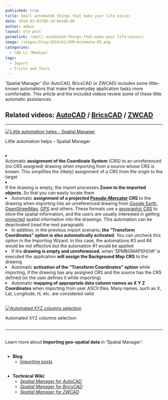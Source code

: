```yaml
---
published: true
title: Small automated things that make your life easier
date: 2018-03-01T06:19:04+00:00
author: admin
layout: old-post
permalink: /small-automated-things-that-make-your-life-easier/
image: /images/blog/2018/02/SPM-Automate-85.png
categories:
  - CAD L2 (Medium)
tags:
  - Import
  - Tricks and Tools
---
```

<p>
  &#8216;Spatial Manager&#8217; (for AutoCAD, BricsCAD or ZWCAD) includes some little-known automations that make the everyday application tasks more comfortable. This article and the included videos review some of these little automatic assistances
</p>

<p>
  <!--more-->
</p>

<h2>
  Related videos: <span><a href="https://youtu.be/oSKPE9yezi0?rel=0" target="_blank" rel="nofollow"><span>AutoCAD</span></a> </span>/ <span><a href="https://youtu.be/n0x1CF7tXQY?rel=0" target="_blank" rel="nofollow"><span>BricsCAD</span></a> </span>/ <span><a href="https://youtu.be/wTbDU-xcc6c?rel=0" target="_blank" rel="nofollow"><span>ZWCAD</span></a></span>
</h2>

* * *

<div>
  <a href="/images/blog/2018/02/Little-automation-helps-Spatial-Manager.png" target="_blank" rel="nofollow"><img src="/images/blog/2018/02/Little-automation-helps-Spatial-Manager-1024x535.png" alt="Little automation helps - Spatial Manager" width="625" height="327" srcset="/images/blog/2018/02/Little-automation-helps-Spatial-Manager-1024x535.png 1024w, /images/blog/2018/02/Little-automation-helps-Spatial-Manager-300x157.png 300w, /images/blog/2018/02/Little-automation-helps-Spatial-Manager-768x401.png 768w, /images/blog/2018/02/Little-automation-helps-Spatial-Manager-624x326.png 624w, /images/blog/2018/02/Little-automation-helps-Spatial-Manager.png 1280w" sizes="(max-width: 625px) 100vw, 625px" /></a>
  
  <p>
    Little automation helps &#8211; Spatial Manager
  </p>
</div>

<h2>
</h2>

<li>
  <div>
    Automatic<strong> assignment of the Coordinate System</strong> (CRS) to an unreferenced (no CRS assigned) drawing when importing from a source whose CRS is known. This simplifies the (likely) assignment of a CRS from the origin to the target
  </div>
</li>

<li>
  <div>
    If the drawing is empty, the import processes <strong>Zoom to the imported objects. </strong>So that you can easily locate them
  </div>
</li>

<li>
  Automatic <strong>assignment of a projected <span><a href="https://en.wikipedia.org/wiki/Web_Mercator" target="_blank" rel="nofollow">Pseudo-Mercator</a></span> CRS</strong> to the drawing when importing into an unreferenced drawing from <span><a href="https://en.wikipedia.org/wiki/Google_Earth" target="_blank" rel="nofollow">Google Earth,</a></span>  <span><span><a href="https://en.wikipedia.org/wiki/OpenStreetMap" target="_blank" rel="nofollow">OpenStreetMap</a></span></span>, <span><a href="https://en.wikipedia.org/wiki/GPS_Exchange_Format" target="_blank" rel="nofollow">GPX</a></span> and others. These formats use a <span><a href="https://en.wikipedia.org/wiki/Geographic_coordinate_system#Geographic_latitude_and_longitude" target="_blank" rel="nofollow">geographic CRS</a></span> to store the spatial information, and the users are usually interested in getting <span><a href="https://en.wikipedia.org/wiki/Geographic_coordinate_system#Map_projection" target="_blank" rel="nofollow">projected</a></span> spatial information into the drawings. This automation can be deactivated (read the next paragraph)
</li>
<li>
  In addition, in the previous import scenario, <strong>the &#8220;Transform Coordinates&#8221; option is also automatically activated</strong>. You can uncheck this option in the Importing Wizard. In this case, the automations #3 and #4 would be not effective but the automation #1 would be applied
</li>
<li>
  If the <strong>drawing is empty and unreferenced</strong>, when &#8216;SPMBGMAPSHOW&#8217; is executed the application <strong>will assign the Background Map CRS</strong> to the drawing
</li>
<li>
  Automatic <strong>activation of the &#8220;Transform Coordinates&#8221; option</strong> while importing, if the drawing has any assigned CRS and the source has the CRS defined (or the user defines it while importing)
</li>
<li>
  Automatic <strong>mapping of appropriate data column names as X Y Z Coordinates</strong> when importing from user ASCII files. Many names, such as X, Lat, Longitude, H, etc. are considered valid
</li>

<h2>
</h2>

<div>
  <a href="/images/blog/2018/02/Automated-XYZ-columns-selection.png" target="_blank" rel="nofollow"><img src="/images/blog/2018/02/Automated-XYZ-columns-selection-300x247.png" alt="Automated XYZ columns selection" width="450" height="370" srcset="/images/blog/2018/02/Automated-XYZ-columns-selection-300x247.png 300w, /images/blog/2018/02/Automated-XYZ-columns-selection.png 563w" sizes="(max-width: 450px) 100vw, 450px" /></a>
  
  <p>
    Automated XYZ columns selection
  </p>
</div>

## 

* * *

<h2>
</h2>

<p>
  Learn more about <strong>Importing geo-spatial data</strong> in &#8216;Spatial Manager&#8217;:
</p>

## 

  * **Blog**: 
      * _<span><span><a href="/tag/import/" target="_blank" rel="nofollow">Importing posts</a></span></span>_

## 

  * **Technical Wiki**: 
      * _<span><a href="http://wiki.spatialmanager.com/index.php/Spatial_Manager™_for_AutoCAD_-_FAQs:_Import" target="_blank" rel="nofollow">Spatial Manager for AutoCAD</a></span>_
      * _<span><a href="http://wiki.spatialmanager.com/index.php/Spatial_Manager™_for_BricsCAD_-_FAQs:_Import" target="_blank" rel="nofollow">Spatial Manager for BricsCAD</a></span>_
      * _<span><a href="http://wiki.spatialmanager.com/index.php/Spatial_Manager™_for_ZWCAD_-_FAQs:_Import" target="_blank" rel="nofollow">Spatial Manager for ZWCAD</a></span>_<span><br /> </span>